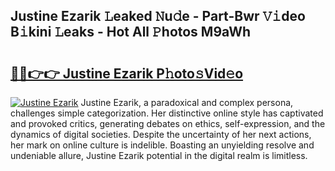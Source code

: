 ## Justine Ezarik 𝙻eaked 𝙽u𝚍e - Part-Bwr 𝚅𝚒deo B𝚒kini 𝙻eaks - Hot All 𝙿hotos M9aWh

# <h2><a href="http://ld5af07.urlbe.top/?page=Justine+Ezarik">🔗🔗👉👉 Justine Ezarik P𝚑oto𝚜Vid𝚎o</a></h2>

[![Justine Ezarik](https://i.imgur.com/eBuTRDB.gif)](http://ld5af07.urlbe.top/?page=Justine+Ezarik)
Justine Ezarik, a paradoxical and complex persona, challenges simple categorization. Her distinctive online style has captivated and provoked critics, generating debates on ethics, self-expression, and the dynamics of digital societies. Despite the uncertainty of her next actions, her mark on online culture is indelible. Boasting an unyielding resolve and undeniable allure, Justine Ezarik potential in the digital realm is limitless.
